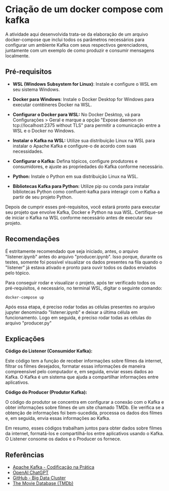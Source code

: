 # Criação de um docker compose com kafka
A atividade aqui desenvolvida trata-se da elaboração de um arquivo docker-compose que inclui todos os parâmetros necessários para configurar um ambiente Kafka com seus respectivos gerenciadores, juntamente com um exemplo de como produzir e consumir mensagens localmente.
## Pré-requisitos
- **WSL (Windows Subsystem for Linux)**: Instale e configure o WSL em seu sistema Windows.

- **Docker para Windows**: Instale o Docker Desktop for Windows para executar contêineres Docker na WSL.

- **Configurar o Docker para WSL:** No Docker Desktop, vá para Configurações > Geral e marque a opção "Expose daemon on tcp://localhost:2375 without TLS" para permitir a comunicação entre a WSL e o Docker no Windows.

- **Instalar o Kafka na WSL:** Utilize sua distribuição Linux na WSL para instalar o Apache Kafka e configure-o de acordo com suas necessidades.

- **Configurar o Kafka:** Defina tópicos, configure produtores e consumidores, e ajuste as propriedades do Kafka conforme necessário.

- **Python:** Instale o Python em sua distribuição Linux na WSL.

- **Bibliotecas Kafka para Python:** Utilize pip ou conda para instalar bibliotecas Python como confluent-kafka para interagir com o Kafka a partir de seu projeto Python.

Depois de cumprir esses pré-requisitos, você estará pronto para executar seu projeto que envolve Kafka, Docker e Python na sua WSL. Certifique-se de iniciar o Kafka na WSL conforme necessário antes de executar seu projeto.

## Recomendações
É estritamente recomendado que seja iniciado, antes, o arquivo "listener.ipynb" antes do arquivo "producer.ipynb". Isso porque, durante os testes, somente foi possível visualizar os dados presentes na fila quando o "listener" já estava ativado e pronto para ouvir todos os dados enviados pelo tópico. 

Para conseguir rodar e visualizar o projeto, após ter verificado todos os pré-requisitos, é necessário, no terminal WSL, digitar o seguinte comando:
```
docker-compose up
```
Após essa etapa, é preciso rodar todas as células presentes no arquivo jupyter denominado "listener.ipynb" e deixar a última célula em funcionamento. Logo em seguida, é preciso rodar todas as células do arquivo "producer.py"

## Explicações 

**Código do Listener (Consumidor Kafka):**

Este código tem a função de receber informações sobre filmes da internet, filtrar os filmes desejados, formatar essas informações de maneira compreensível pelo computador e, em seguida, enviar esses dados ao Kafka. O Kafka é um sistema que ajuda a compartilhar informações entre aplicativos.

**Código do Producer (Produtor Kafka):**

O código do produtor se concentra em configurar a conexão com o Kafka e obter informações sobre filmes de um site chamado TMDb. Ele verifica se a obtenção de informações foi bem-sucedida, processa os dados dos filmes e, em seguida, envia essas informações ao Kafka.

Em resumo, esses códigos trabalham juntos para obter dados sobre filmes da internet, formatá-los e compartilhá-los entre aplicativos usando o Kafka. O Listener consome os dados e o Producer os fornece.


## Referências
- [Apache Kafka - Codificação na Prática](https://medium.com/trainingcenter/apache-kafka-codifica%C3%A7%C3%A3o-na-pratica-9c6a4142a08f)
- [OpenAI ChatGPT](https://chat.openai.com/)
- [GitHub - Big Data Cluster](https://github.com/mrugankray/Big-Data-Cluster/tree/main)
- [The Movie Database (TMDb)](https://www.themoviedb.org/)
